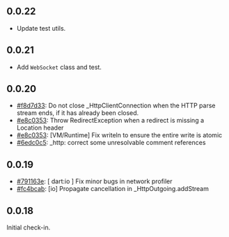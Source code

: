 ## 0.0.22

* Update test utils.

## 0.0.21

* Add `WebSocket` class and test.

## 0.0.20

* [#f8d7d33](https://github.com/dart-lang/sdk/commit/f8d7d3300c44202001126de33f0145e7055d1ed8):
  Do not close _HttpClientConnection when the HTTP parse stream ends, if it has already been closed.
* [#e8c0353](https://github.com/dart-lang/sdk/commit/f753fe4144ad0939f15c577edc08f274939928de):
  Throw RedirectException when a redirect is missing a Location header
* [#e8c0353](https://github.com/dart-lang/sdk/commit/e8c035308bec001af477d644f3a5c396dedc94ff):
  [VM/Runtime] Fix writeln to ensure the entire write is atomic
* [#6edc0c5](https://github.com/dart-lang/sdk/commit/6edc0c580db1c8aa0034cf736585b7a1c1bc1be2):
  _http: correct some unresolvable comment references

## 0.0.19

* [#791163e](https://github.com/dart-lang/sdk/commit/791163eef8dd8d2deaaaf5e9c3ecb96308d8a7b3):
  [ dart:io ] Fix minor bugs in network profiler
* [#fc4bcab](https://github.com/dart-lang/sdk/commit/fc4bcab2efd43c8928c26d66a194785f5fd52ce4):
  [io] Propagate cancellation in _HttpOutgoing.addStream

## 0.0.18

Initial check-in.
